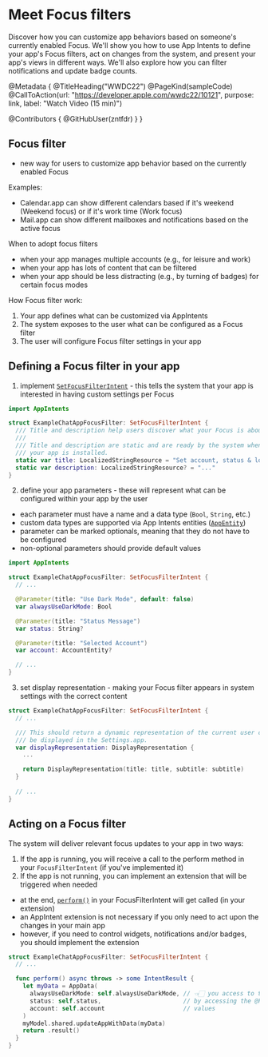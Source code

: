 # Meet Focus filters

Discover how you can customize app behaviors based on someone's currently enabled Focus. We'll show you how to use App Intents to define your app's Focus filters, act on changes from the system, and present your app's views in different ways. We'll also explore how you can filter notifications and update badge counts.

@Metadata {
   @TitleHeading("WWDC22")
   @PageKind(sampleCode)
   @CallToAction(url: "https://developer.apple.com/wwdc22/10121", purpose: link, label: "Watch Video (15 min)")

   @Contributors {
      @GitHubUser(zntfdr)
   }
}



## Focus filter

- new way for users to customize app behavior based on the currently enabled Focus

Examples:

- Calendar.app can show different calendars based if it's weekend (Weekend focus) or if it's work time (Work focus)
- Mail.app can show different mailboxes and notifications based on the active focus

When to adopt focus filters

- when your app manages multiple accounts (e.g., for leisure and work)
- when your app has lots of content that can be filtered
- when your app should be less distracting (e.g., by turning of badges) for certain focus modes

How Focus filter work:

1. Your app defines what can be customized via AppIntents
2. The system exposes to the user what can be configured as a Focus filter
3. The user will configure Focus filter settings in your app

## Defining a Focus filter in your app

1. implement [`SetFocusFilterIntent`][setfocusfilterintent] - this tells the system that your app is interested in having custom settings per Focus

```swift
import AppIntents

struct ExampleChatAppFocusFilter: SetFocusFilterIntent {
  /// Title and description help users discover what your Focus is about.
  ///
  /// Title and description are static and are ready by the system when 
  /// your app is installed.
  static var title: LocalizedStringResource = "Set account, status & look"
  static var description: LocalizedStringResource? = "..."
}
```

2. define your app parameters - these will represent what can be configured within your app by the user
  - each parameter must have a name and a data type (`Bool`, `String`, etc.)
  - custom data types are supported via App Intents entities ([`AppEntity`][appentity])
  - parameter can be marked optionals, meaning that they do not have to be configured
  - non-optional parameters should provide default values

```swift
import AppIntents

struct ExampleChatAppFocusFilter: SetFocusFilterIntent {
  // ...

  @Parameter(title: "Use Dark Mode", default: false)
  var alwaysUseDarkMode: Bool

  @Parameter(title: "Status Message")
  var status: String?

  @Parameter(title: "Selected Account")
  var account: AccountEntity?

  // ...
}
```

3. set display representation - making your Focus filter appears in system settings with the correct content

```swift
struct ExampleChatAppFocusFilter: SetFocusFilterIntent {
  // ...

  /// This should return a dynamic representation of the current user configuration to 
  /// be displayed in the Settings.app.
  var displayRepresentation: DisplayRepresentation {
    ...

    return DisplayRepresentation(title: title, subtitle: subtitle)
  }
  
  // ...
}
```

## Acting on a Focus filter

The system will deliver relevant focus updates to your app in two ways:

1. If the app is running, you will receive a call to the perform method in your `FocusFilterIntent` (if you've implemented it)
2. If the app is not running, you can implement an extension that will be triggered when needed
  - at the end, [`perform()`][p] in your FocusFilterIntent will get called (in your extension)
  - an AppIntent extension is not necessary if you only need to act upon the changes in your main app
  - however, if you need to control widgets, notifications and/or badges, you should implement the extension

```swift
struct ExampleChatAppFocusFilter: SetFocusFilterIntent {
  // ...

  func perform() async throws -> some IntentResult {
    let myData = AppData(
      alwaysUseDarkMode: self.alwaysUseDarkMode, // 👈🏻 you access to the user configuration
      status: self.status,                       // by accessing the @Parameter properties
      account: self.account                      // values
    )
    myModel.shared.updateAppWithData(myData)
    return .result()
  }
}
```

[setfocusfilterintent]: https://developer.apple.com/documentation/appintents/setfocusfilterintent
[appentity]: https://developer.apple.com/documentation/appintents/appentity
[p]: https://developer.apple.com/documentation/appintents/openentityintent/perform()
